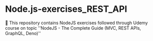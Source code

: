 # Node.js-exercises_REST_API
📝 This repository contains NodeJS exercises followed through Udemy course on topic ''NodeJS - The Complete Guide (MVC, REST APIs, GraphQL, Deno)''
